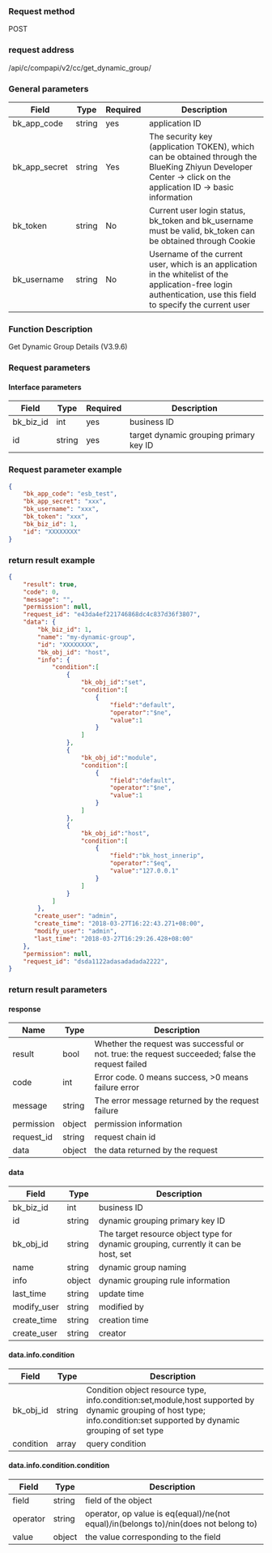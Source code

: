 
### Request method

POST


### request address

/api/c/compapi/v2/cc/get_dynamic_group/


### General parameters

| Field | Type | Required | Description |
|-----------|------------|--------|------------|
| bk_app_code | string | yes | application ID |
| bk_app_secret| string | Yes | The security key (application TOKEN), which can be obtained through the BlueKing Zhiyun Developer Center -> click on the application ID -> basic information |
| bk_token | string | No | Current user login status, bk_token and bk_username must be valid, bk_token can be obtained through Cookie |
| bk_username | string | No | Username of the current user, which is an application in the whitelist of the application-free login authentication, use this field to specify the current user |


### Function Description

Get Dynamic Group Details (V3.9.6)

### Request parameters



#### Interface parameters

| Field | Type | Required | Description |
|-----------|------------|--------|------------|
| bk_biz_id | int | yes | business ID |
| id | string | yes | target dynamic grouping primary key ID |

### Request parameter example

```json
{
    "bk_app_code": "esb_test",
    "bk_app_secret": "xxx",
    "bk_username": "xxx",
    "bk_token": "xxx",
    "bk_biz_id": 1,
    "id": "XXXXXXXX"
}
```

### return result example

```json
{
    "result": true,
    "code": 0,
    "message": "",
    "permission": null,
    "request_id": "e43da4ef221746868dc4c837d36f3807",
    "data": {
    	"bk_biz_id": 1,
    	"name": "my-dynamic-group",
    	"id": "XXXXXXXX",
    	"bk_obj_id": "host",
    	"info": {
    		"condition":[
    			{
    				"bk_obj_id":"set",
    				"condition":[
    					{
    						"field":"default",
    						"operator":"$ne",
    						"value":1
    					}
    				]
    			},
    			{
    				"bk_obj_id":"module",
    				"condition":[
    					{
    						"field":"default",
    						"operator":"$ne",
    						"value":1
    					}
    				]
    			},
    			{
    				"bk_obj_id":"host",
    				"condition":[
    					{
    						"field":"bk_host_innerip",
    						"operator":"$eq",
    						"value":"127.0.0.1"
    					}
    				]
    			}
    		]
    	},
       "create_user": "admin",
       "create_time": "2018-03-27T16:22:43.271+08:00",
       "modify_user": "admin",
       "last_time": "2018-03-27T16:29:26.428+08:00"
    },
    "permission": null,
    "request_id": "dsda1122adasadadada2222",
}
```

### return result parameters
#### response

| Name | Type | Description |
| ------- | ------ | ---------------------------------- |
| result | bool | Whether the request was successful or not. true: the request succeeded; false the request failed |
| code | int | Error code. 0 means success, >0 means failure error |
| message | string | The error message returned by the request failure |
| permission | object | permission information |
| request_id | string | request chain id |
| data | object | the data returned by the request |

#### data

| Field | Type | Description |
|-----------|-----------|-----------|
| bk_biz_id | int | business ID |
| id | string | dynamic grouping primary key ID |
| bk_obj_id | string | The target resource object type for dynamic grouping, currently it can be host, set |
| name | string | dynamic group naming |
| info | object | dynamic grouping rule information |
| last_time | string | update time |
| modify_user | string | modified by |
| create_time | string | creation time |
| create_user | string | creator |

#### data.info.condition

| Field | Type | Description |
|-----------|-----------|------------|
| bk_obj_id | string | Condition object resource type, info.condition:set,module,host supported by dynamic grouping of host type; info.condition:set supported by dynamic grouping of set type |
| condition | array | query condition |

#### data.info.condition.condition

| Field | Type | Description |
|-----------|------------|------------|
| field | string | field of the object |
| operator | string | operator, op value is eq(equal)/ne(not equal)/in(belongs to)/nin(does not belong to) |
| value | object | the value corresponding to the field |